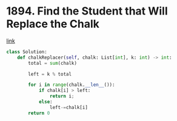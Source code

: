 # 1894. Find the Student that Will Replace the Chalk

[link](https://leetcode.com/problems/find-the-student-that-will-replace-the-chalk/description/?envType=daily-question&envId=2024-09-02)


```py
class Solution:
    def chalkReplacer(self, chalk: List[int], k: int) -> int:
        total = sum(chalk)

        left = k % total

        for i in range(chalk.__len__()):
            if chalk[i] > left:
                return i;
            else:
                left-=chalk[i]
        return 0
```
